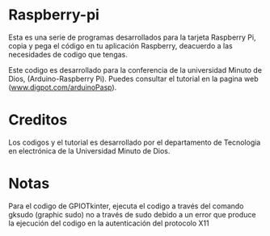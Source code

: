# Raspberry-pi

Esta es una serie de programas desarrollados para la tarjeta Raspberry Pi, copia y pega el código en tu aplicación Raspberry, deacuerdo a las necesidades de codigo que tengas.

Este codigo es desarrollado para la conferencia de la universidad Minuto de Dios, (Arduino-Raspberry Pi). Puedes consultar el tutorial  en la pagina web (www.digpot.com/arduinoPasp).

# Creditos

Los codigos y el tutorial es desarrollado por el departamento de Tecnologia en electrónica de la Universidad Minuto de Dios.

# Notas

Para el codigo de GPIOTkinter, ejecuta el codigo a través del comando gksudo (graphic sudo) no a través de sudo debido a un error que produce la ejecución del codigo en la autenticación del protocolo X11
